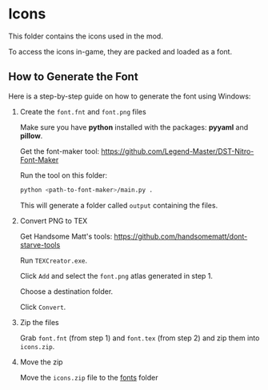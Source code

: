 # Icons

This folder contains the icons used in the mod.

To access the icons in-game, they are packed and loaded as a font.

## How to Generate the Font

Here is a step-by-step guide on how to generate the font using Windows:

1. Create the `font.fnt` and `font.png` files

    Make sure you have **python** installed with the packages: **pyyaml** and **pillow**.

    Get the font-maker tool: https://github.com/Legend-Master/DST-Nitro-Font-Maker

    Run the tool on this folder:
    ```sh
    python <path-to-font-maker>/main.py .
    ```

    This will generate a folder called `output` containing the files.

2. Convert PNG to TEX

    Get Handsome Matt's tools: https://github.com/handsomematt/dont-starve-tools

    Run `TEXCreator.exe`.

    Click `Add` and select the `font.png` atlas generated in step 1.

    Choose a destination folder.

    Click `Convert`.

3. Zip the files

    Grab `font.fnt` (from step 1) and `font.tex` (from step 2) and zip them into `icons.zip`.

4. Move the zip

    Move the `icons.zip` file to the [fonts](../../fonts) folder
